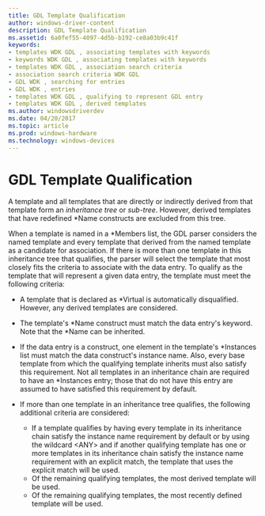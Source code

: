```yaml
---
title: GDL Template Qualification
author: windows-driver-content
description: GDL Template Qualification
ms.assetid: 6a0fef55-4097-4d5b-b192-ce8a03b9c41f
keywords:
- templates WDK GDL , associating templates with keywords
- keywords WDK GDL , associating templates with keywords
- templates WDK GDL , association search criteria
- association search criteria WDK GDL
- GDL WDK , searching for entries
- GDL WDK , entries
- templates WDK GDL , qualifying to represent GDL entry
- templates WDK GDL , derived templates
ms.author: windowsdriverdev
ms.date: 04/20/2017
ms.topic: article
ms.prod: windows-hardware
ms.technology: windows-devices
---
```


# GDL Template Qualification


A template and all templates that are directly or indirectly derived from that template form an *inheritance tree* or *sub-tree*. However, derived templates that have redefined \*Name constructs are excluded from this tree.

When a template is named in a \*Members list, the GDL parser considers the named template and every template that derived from the named template as a candidate for association. If there is more than one template in this inheritance tree that qualifies, the parser will select the template that most closely fits the criteria to associate with the data entry. To qualify as the template that will represent a given data entry, the template must meet the following criteria:

-   A template that is declared as \*Virtual is automatically disqualified. However, any derived templates are considered.

-   The template's \*Name construct must match the data entry's keyword. Note that the \*Name can be inherited.

-   If the data entry is a construct, one element in the template's \*Instances list must match the data construct's instance name. Also, every base template from which the qualifying template inherits must also satisfy this requirement. Not all templates in an inheritance chain are required to have an \*Instances entry; those that do not have this entry are assumed to have satisfied this requirement by default.

-   If more than one template in an inheritance tree qualifies, the following additional criteria are considered:
    -   If a template qualifies by having every template in its inheritance chain satisfy the instance name requirement by default or by using the wildcard &lt;ANY&gt; and if another qualifying template has one or more templates in its inheritance chain satisfy the instance name requirement with an explicit match, the template that uses the explicit match will be used.
    -   Of the remaining qualifying templates, the most derived template will be used.
    -   Of the remaining qualifying templates, the most recently defined template will be used.

 

 




